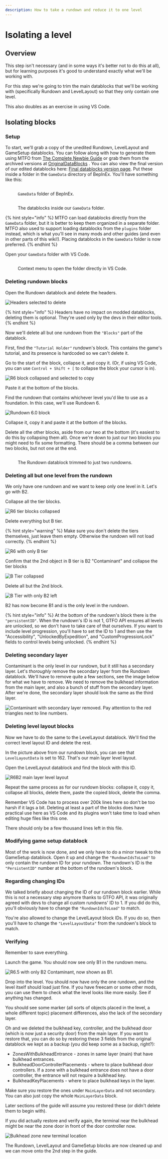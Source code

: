 ```yaml
---
description: How to take a rundown and reduce it to one level
---
```


# Isolating a level

## Overview

This step isn't necessary (and in some ways it's better not to do this at all), but for learning purposes it's good to understand exactly what we'll be working with.

For this step we're going to trim the main datablocks that we'll be working with (specifically Rundown and LevelLayout) so that they only contain one level.

This also doubles as an exercise in using VS Code.

## Isolating blocks

### Setup

To start, we'll grab a copy of the unedited Rundown, LevelLayout and GameSetup datablocks. You can follow along with how to generate them using MTFO from [The Complete Newbie Guide](../the-complete-newbie-guide.md) or grab them from the archived versions at [OriginalDataBlocks](https://github.com/UntiIted/OriginalDataBlocks) . You can also view the final version of our edited datablocks here: [Final datablocks version page](final-datablocks-version.md). Put these inside a folder in the `GameData` directory of BepInEx. You'll have something like this:

<figure><img src="../../.gitbook/assets/1.png" alt=""><figcaption><p><code>GameData</code> folder of BepInEx.</p></figcaption></figure>

<figure><img src="../../.gitbook/assets/2.png" alt=""><figcaption><p>The datablocks inside our <code>GameData</code> folder.</p></figcaption></figure>

{% hint style="info" %}
MTFO can load datablocks directly from the `GameData` folder, but it is better to keep them organized in a separate folder. MTFO also used to support loading datablocks from the `plugins` folder instead, which is what you'll see in many mods and other guides (and even in other parts of this wiki!). Placing datablocks in the `GameData` folder is now preferred.
{% endhint %}

Open your `GameData` folder with VS Code.

<figure><img src="../../.gitbook/assets/3.png" alt=""><figcaption><p>Context menu to open the folder directly in VS Code.</p></figcaption></figure>

### Deleting rundown blocks

Open the Rundown datablock and delete the headers.

![Headers selected to delete](<../../.gitbook/assets/image (43).png>)

{% hint style="info" %}
Headers have no impact on modded datablocks, deleting them is optional. They're used only by the devs in their editor tools.
{% endhint %}

Now we'll delete all but one rundown from the `"Blocks"` part of the datablock.

First, find the `"Tutorial Holder"` rundown's block. This contains the game's tutorial, and its presence is hardcoded so we can't delete it.

Go to the start of the block, collapse it, and copy it. (Or, if using VS Code, you can use `Control + Shift + [` to collapse the block your cursor is in).

![R6 block collapsed and selected to copy](<../../.gitbook/assets/image (12) (1).png>)

Paste it at the bottom of the blocks.

Find the rundown that contains whichever level you'd like to use as a foundation. In this case, we'll use Rundown 6.

![Rundown 6.0 block](<../../.gitbook/assets/image (18) (1) (1).png>)

Collapse it, copy it and paste it at the bottom of the blocks.

Delete all the other blocks, aside from our two at the bottom (it's easiest to do this by collapsing them all). Once we're down to just our two blocks you might need to fix some formatting. There should be a comma between our two blocks, but not one at the end.

<figure><img src="../../.gitbook/assets/4.png" alt=""><figcaption><p>The Rundown datablock trimmed to just two rundowns.</p></figcaption></figure>

### Deleting all but one level from the rundown

We only have one rundown and we want to keep only one level in it. Let's go with B2.

Collapse all the tier blocks.

![R6 tier blocks collapsed](<../../.gitbook/assets/image (31) (1).png>)

Delete everything but B tier.

{% hint style="warning" %}
Make sure you don't delete the tiers themselves, just leave them empty. Otherwise the rundown will not load correctly.
{% endhint %}

![R6 with only B tier](<../../.gitbook/assets/image (11) (1).png>)

Confirm that the 2nd object in B tier is B2 "Contaminant" and collapse the tier blocks

![B Tier collapsed](<../../.gitbook/assets/image (17) (1) (1).png>)

Delete all but the 2nd block.

![B Tier with only B2 left](<../../.gitbook/assets/image (21) (1).png>)

B2 has now become B1 and is the only level in the rundown.

{% hint style="info" %}
At the bottom of the rundown's block there is the `"persistentID"`. When the rundown's ID is not 1, GTFO API ensures all levels are unlocked, so we don't have to take care of that ourselves. If you want to include level progression, you'll have to set the ID to 1 and then use the "Accessibility", "UnlockedByExpedition", and "CustomProgressionLock" fields to control levels being unlocked.
{% endhint %}

### Deleting secondary layer

Contaminant is the only level in our rundown, but it still has a secondary layer. Let's _thoroughly_ remove the secondary layer from the Rundown datablock. We'll have to remove quite a few sections, see the image below for what we have to remove. We need to remove the bulkhead information from the main layer, and also a bunch of stuff from the secondary layer. After we're done, the secondary layer should look the same as the third layer.

![Contaminant with secondary layer removed. Pay attention to the red triangles next to line numbers.](<../../.gitbook/assets/image (29) (1).png>)

### Deleting level layout blocks

Now we have to do the same to the LevelLayout datablock. We'll find the correct level layout ID and delete the rest.

In the picture above from our rundown block, you can see that `LevelLayoutData` is set to 162. That's our main layer level layout.

Open the LevelLayout datablock and find the block with this ID.

![R6B2 main layer level layout](<../../.gitbook/assets/image (6) (1) (1).png>)

Repeat the same process as for our rundown blocks: collapse it, copy it, collapse all blocks, delete them, paste the copied block, delete the comma.

Remember VS Code has to process over 200k lines here so don't be too harsh if it lags a bit. Deleting at least a part of the blocks does have practical use here as VS Code and its plugins won't take time to load when editing huge files like this one.

There should only be a few thousand lines left in this file.

### Modifying game setup datablock

Most of the work is now done, and we only have to do a minor tweak to the GameSetup datablock. Open it up and change the `"RundownIdsToLoad"` to only contain the rundown ID for your rundown. The rundown's ID is the `"PersistentID"` number at the bottom of the rundown's block.

### Regarding changing IDs

We talked briefly about changing the ID of our rundown block earlier. While this is not a necessary step anymore thanks to GTFO API, it was originally agreed with devs to change all custom rundowns' ID to 1. If you did do this, you'll obviously have to change the `"RundownIdsToLoad"` to match.

You're also allowed to change the LevelLayout block IDs. If you do so, then you'll have to change the `"LevelLayoutData"` from the rundown's block to match.

### Verifying

Remember to save everything.

Launch the game. You should now see only B1 in the rundown menu.

![R6.5 with only B2 Contaminant, now shown as B1.](<../../.gitbook/assets/image (44).png>)

Drop into the level. You should now have only the one rundown, and the level itself should load just fine. If you have freecam or some other mods, you can use them to check what the level looks like more easily. See if anything has changed.

You should see some marker (all sorts of objects placed in the level, a whole different topic) placement differences, also the lack of the secondary layer.

Oh and we deleted the bulkhead key, controller, and the bulkhead door (which is now just a security door) from the main layer. If you want to restore that, you can do so by restoring these 3 fields from the original datablock we kept as a backup (you did keep some as a backup, right?):

* ZonesWithBulkheadEntrance - zones in same layer (main) that have bulkhead entrances.
* BulkheadDoorControllerPlacements - where to place bulkhead door controllers. If a zone with a bulkhead entrance does not have a door controller, the entrance will not require a bulkhead key.
* BulkheadKeyPlacements - where to place bulkhead keys in the layer.

Make sure you restore the ones under `MainLayerData` and not secondary. You can also just copy the whole `MainLayerData` block.

Later sections of the guide will assume you restored these (or didn't delete them to begin with).

If you did actually restore and verify again, the terminal near the bulkhead might be near the zone door in front of the door controller now.

![Bulkhead zone new terminal location](<../../.gitbook/assets/image (38).png>)

The Rundown, LevelLayout and GameSetup blocks are now cleaned up and we can move onto the 2nd step in the guide.
